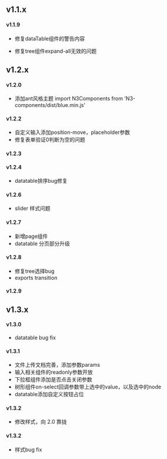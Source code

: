v1.1.x
--------

#### v1.1.9

+ 修复dataTable组件的警告内容

+ 修复tree组件expand-all无效的问题

v1.2.x
--------

#### v1.2.0

+ 添加ant风格主题 import N3Components from 'N3-components/dist/blue.min.js'

#### v1.2.2

+ 自定义输入添加position-move，placeholder参数 
+ 修复表单验证0判断为空的问题

#### v1.2.3

#### v1.2.4

+ datatable排序bug修复

#### v1.2.6

+ slider 样式问题

#### v1.2.7

+ 新增page组件
+ datatable 分页部分升级

#### v1.2.8

+ 修复tree选择bug
+ exports transition

#### v1.2.9

v1.3.x
--------
#### v1.3.0

+ datatable bug fix

#### v1.3.1

+ 文件上传文档完善，添加参数params
+ 输入相关组件的readonly参数开放 
+ 下拉框组件添加是否点击关闭参数
+ 树形组件on-select回调参数带上选中的value，以及选中的node
+ datatable添加自定义按钮占位

#### v1.3.2

+ 修改样式，向 2.0 靠拢

#### v1.3.2

+ 样式bug fix
